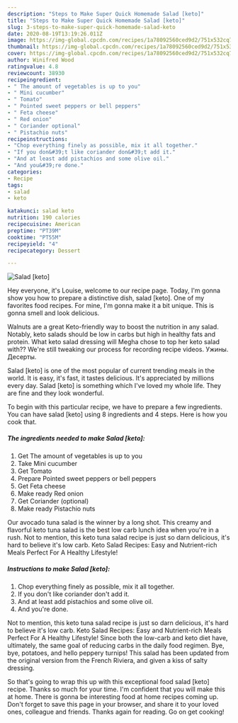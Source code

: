 ```yaml
---
description: "Steps to Make Super Quick Homemade Salad [keto]"
title: "Steps to Make Super Quick Homemade Salad [keto]"
slug: 3-steps-to-make-super-quick-homemade-salad-keto
date: 2020-08-19T13:19:26.011Z
image: https://img-global.cpcdn.com/recipes/1a78092560ced9d2/751x532cq70/salad-keto-recipe-main-photo.jpg
thumbnail: https://img-global.cpcdn.com/recipes/1a78092560ced9d2/751x532cq70/salad-keto-recipe-main-photo.jpg
cover: https://img-global.cpcdn.com/recipes/1a78092560ced9d2/751x532cq70/salad-keto-recipe-main-photo.jpg
author: Winifred Wood
ratingvalue: 4.8
reviewcount: 38930
recipeingredient:
- " The amount of vegetables is up to you"
- " Mini cucumber"
- " Tomato"
- " Pointed sweet peppers or bell peppers"
- " Feta cheese"
- " Red onion"
- " Coriander optional"
- " Pistachio nuts"
recipeinstructions:
- "Chop everything finely as possible, mix it all together."
- "If you don&#39;t like coriander don&#39;t add it."
- "And at least add pistachios and some olive oil."
- "And you&#39;re done."
categories:
- Recipe
tags:
- salad
- keto

katakunci: salad keto 
nutrition: 190 calories
recipecuisine: American
preptime: "PT39M"
cooktime: "PT55M"
recipeyield: "4"
recipecategory: Dessert

---
```



![Salad [keto]](https://img-global.cpcdn.com/recipes/1a78092560ced9d2/751x532cq70/salad-keto-recipe-main-photo.jpg)

Hey everyone, it's Louise, welcome to our recipe page. Today, I'm gonna show you how to prepare a distinctive dish, salad [keto]. One of my favorites food recipes. For mine, I'm gonna make it a bit unique. This is gonna smell and look delicious.

Walnuts are a great Keto-friendly way to boost the nutrition in any salad. Notably, keto salads should be low in carbs but high in healthy fats and protein. What keto salad dressing will Megha chose to top her keto salad with?? We&#39;re still tweaking our process for recording recipe videos. Ужины. Десерты.

Salad [keto] is one of the most popular of current trending meals in the world. It is easy, it's fast, it tastes delicious. It's appreciated by millions every day. Salad [keto] is something which I've loved my whole life. They are fine and they look wonderful.


To begin with this particular recipe, we have to prepare a few ingredients. You can have salad [keto] using 8 ingredients and 4 steps. Here is how you cook that.

<!--inarticleads1-->

##### The ingredients needed to make Salad [keto]:

1. Get  The amount of vegetables is up to you
1. Take  Mini cucumber
1. Get  Tomato
1. Prepare  Pointed sweet peppers or bell peppers
1. Get  Feta cheese
1. Make ready  Red onion
1. Get  Coriander (optional)
1. Make ready  Pistachio nuts


Our avocado tuna salad is the winner by a long shot. This creamy and flavorful keto tuna salad is the best low carb lunch idea when you&#39;re in a rush. Not to mention, this keto tuna salad recipe is just so darn delicious, it&#39;s hard to believe it&#39;s low carb. Keto Salad Recipes: Easy and Nutrient-rich Meals Perfect For A Healthy Lifestyle! 

<!--inarticleads2-->

##### Instructions to make Salad [keto]:

1. Chop everything finely as possible, mix it all together.
1. If you don&#39;t like coriander don&#39;t add it.
1. And at least add pistachios and some olive oil.
1. And you&#39;re done.


Not to mention, this keto tuna salad recipe is just so darn delicious, it&#39;s hard to believe it&#39;s low carb. Keto Salad Recipes: Easy and Nutrient-rich Meals Perfect For A Healthy Lifestyle! Since both the low-carb and keto diet have, ultimately, the same goal of reducing carbs in the daily food regimen. Bye, bye, potatoes, and hello peppery turnips! This salad has been updated from the original version from the French Riviera, and given a kiss of salty dressing. 

So that's going to wrap this up with this exceptional food salad [keto] recipe. Thanks so much for your time. I'm confident that you will make this at home. There is gonna be interesting food at home recipes coming up. Don't forget to save this page in your browser, and share it to your loved ones, colleague and friends. Thanks again for reading. Go on get cooking!
